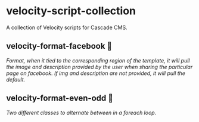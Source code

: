 # velocity-script-collection
A collection of Velocity scripts for Cascade CMS.

## velocity-format-facebook 🌳
*Format, when it tied to the corresponding region of the template, it will pull the image and description provided by the user when sharing the particular page on facebook. If img and description are not provided, it will pull the default.*

## velocity-format-even-odd 🌳
*Two different classes to alternate between in a foreach loop.*
